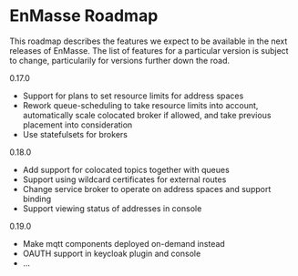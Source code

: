 # EnMasse Roadmap

This roadmap describes the features we expect to be available in the next releases of EnMasse. The list of features for a particular version is subject to change, particularily for versions further down the road.

0.17.0
* Support for plans to set resource limits for address spaces
* Rework queue-scheduling to take resource limits into account, automatically scale colocated
  broker if allowed, and take previous placement into consideration
* Use statefulsets for brokers

0.18.0
* Add support for colocated topics together with queues
* Support using wildcard certificates for external routes
* Change service broker to operate on address spaces and support binding
* Support viewing status of addresses in console

0.19.0
* Make mqtt components deployed on-demand instead
* OAUTH support in keycloak plugin and console
* ...











































































































































































































































































































































































































































































































































































































































































































































































































































































